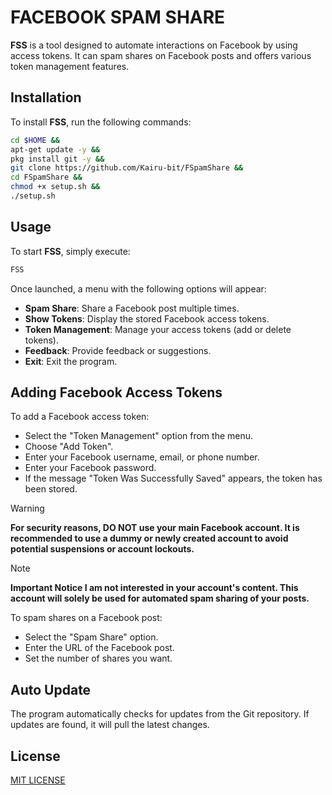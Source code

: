 # FACEBOOK SPAM SHARE

**FSS** is a tool designed to automate interactions on Facebook by using access tokens. It can spam shares on Facebook posts and offers various token management features.

## Installation
To install **FSS**, run the following commands:
```bash
cd $HOME &&
apt-get update -y &&
pkg install git -y &&
git clone https://github.com/Kairu-bit/FSpamShare &&
cd FSpamShare &&
chmod +x setup.sh &&
./setup.sh
```

## Usage
To start **FSS**, simply execute:
```bash
FSS
```

Once launched, a menu with the following options will appear:

- **Spam Share**: Share a Facebook post multiple times.
- **Show Tokens**: Display the stored Facebook access tokens.
- **Token Management**: Manage your access tokens (add or delete tokens).
- **Feedback**: Provide feedback or suggestions.
- **Exit**: Exit the program.

## Adding Facebook Access Tokens
To add a Facebook access token:
- Select the "Token Management" option from the menu.
- Choose "Add Token".
- Enter your Facebook username, email, or phone number.
- Enter your Facebook password.
- If the message "Token Was Successfully Saved" appears, the token has been stored.

> [!WARNING]
> **For security reasons, DO NOT use your main Facebook account. It is recommended to use a dummy or newly created account to avoid potential suspensions or account lockouts.**

> [!NOTE]
> **Important Notice I am not interested in your account's content. This account will solely be used for automated spam sharing of your posts.**

To spam shares on a Facebook post:

- Select the "Spam Share" option.
- Enter the URL of the Facebook post.
- Set the number of shares you want.

## Auto Update

The program automatically checks for updates from the Git repository. If updates are found, it will pull the latest changes.

## License
[MIT LICENSE](./LICENSE)
